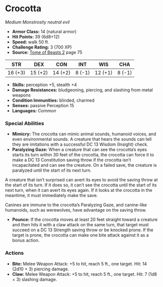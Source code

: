# Crocotta

*Medium* *Monstrosity* *neutral evil*

- **Armor Class:** 14 (natural armor)
- **Hit Points:** 39 (6d8+12)
- **Speed:** walk 50 ft.
- **Challenge Rating:** 3 (700 XP)
- **Source:** [Tome of Beasts 2](https://koboldpress.com/kpstore/product/tome-of-beasts-2-for-5th-edition) page 75

| STR | DEX | CON | INT | WIS | CHA |
| --- | --- | --- | --- | --- | --- |
| 16 (+3) | 15 (+2) | 14 (+2) | 8 (-1) | 12 (+1) | 8 (-1) |

- **Skills:** perception +5, stealth +4
- **Damage Resistances:** bludgeoning, piercing, and slashing from metal weapons
- **Condition Immunities:** blinded, charmed
- **Senses:** passive Perception 15
- **Languages:** Common

### Special Abilities

- **Mimicry:** The crocotta can mimic animal sounds, humanoid voices, and even environmental sounds. A creature that hears the sounds can tell they are imitations with a successful DC 13 Wisdom (Insight) check.
- **Paralyzing Gaze:** When a creature that can see the crocotta’s eyes starts its turn within 30 feet of the crocotta, the crocotta can force it to make a DC 13 Constitution saving throw if the crocotta isn’t incapacitated and can see the creature. On a failed save, the creature is paralyzed until the start of its next turn.

A creature that isn’t surprised can avert its eyes to avoid the saving throw at the start of its turn. If it does so, it can’t see the crocotta until the start of its next turn, when it can avert its eyes again. If it looks at the crocotta in the meantime, it must immediately make the save.

Canines are immune to the crocotta’s Paralyzing Gaze, and canine-like humanoids, such as werewolves, have advantage on the saving throw.
- **Pounce:** If the crocotta moves at least 20 feet straight toward a creature and then hits it with a claw attack on the same turn, that target must succeed on a DC 13 Strength saving throw or be knocked prone. If the target is prone, the crocotta can make one bite attack against it as a bonus action.

### Actions

- **Bite:** Melee Weapon Attack: +5 to hit, reach 5 ft., one target. Hit: 14 (2d10 + 3) piercing damage.
- **Claw:** Melee Weapon Attack: +5 to hit, reach 5 ft., one target. Hit: 7 (1d8 + 3) slashing damage.


